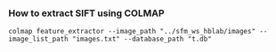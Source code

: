 ### How to extract SIFT using COLMAP

```
colmap feature_extractor --image_path "../sfm_ws_hblab/images" --image_list_path "images.txt" --database_path "t.db"
```